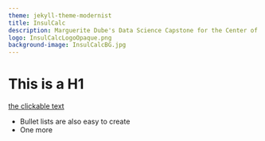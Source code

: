 ```yaml
---
theme: jekyll-theme-modernist
title: InsulCalc
description: Marguerite Dube's Data Science Capstone for the Center of Information Technology at Deep Run High School
logo: InsulCalcLogoOpaque.png
background-image: InsulCalcBG.jpg
---
```


# This is a H1

[the clickable text](http://xlson.com/)

* Bullet lists are also easy to create
* One more

